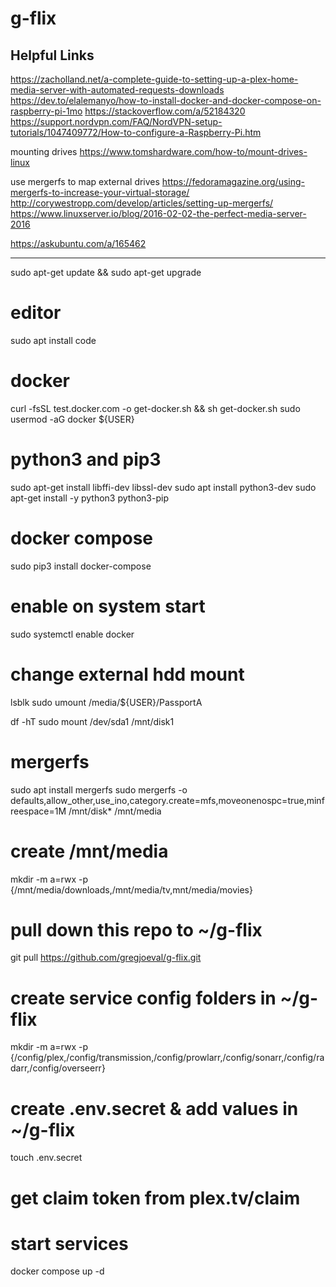 # g-flix

## Helpful Links
https://zacholland.net/a-complete-guide-to-setting-up-a-plex-home-media-server-with-automated-requests-downloads
https://dev.to/elalemanyo/how-to-install-docker-and-docker-compose-on-raspberry-pi-1mo
https://stackoverflow.com/a/52184320
https://support.nordvpn.com/FAQ/NordVPN-setup-tutorials/1047409772/How-to-configure-a-Raspberry-Pi.htm


mounting drives
https://www.tomshardware.com/how-to/mount-drives-linux

use mergerfs to map external drives
https://fedoramagazine.org/using-mergerfs-to-increase-your-virtual-storage/
http://corywestropp.com/develop/articles/setting-up-mergerfs/
https://www.linuxserver.io/blog/2016-02-02-the-perfect-media-server-2016


https://askubuntu.com/a/165462





---
sudo apt-get update && sudo apt-get upgrade

# editor
sudo apt install code

# docker
curl -fsSL test.docker.com -o get-docker.sh && sh get-docker.sh
sudo usermod -aG docker ${USER}

# python3 and pip3
sudo apt-get install libffi-dev libssl-dev
sudo apt install python3-dev
sudo apt-get install -y python3 python3-pip

# docker compose
sudo pip3 install docker-compose
# enable on system start
sudo systemctl enable docker

# change external hdd mount
lsblk
sudo umount /media/${USER}/PassportA

df -hT
sudo mount /dev/sda1 /mnt/disk1

# mergerfs
sudo apt install mergerfs
sudo mergerfs -o defaults,allow_other,use_ino,category.create=mfs,moveonenospc=true,minfreespace=1M /mnt/disk* /mnt/media

# create /mnt/media
mkdir -m a=rwx -p {/mnt/media/downloads,/mnt/media/tv,mnt/media/movies}

# pull down this repo to ~/g-flix
git pull https://github.com/gregjoeval/g-flix.git

# create service config folders in ~/g-flix
mkdir -m a=rwx -p {/config/plex,/config/transmission,/config/prowlarr,/config/sonarr,/config/radarr,/config/overseerr}

# create .env.secret & add values in ~/g-flix
touch .env.secret
# get claim token from plex.tv/claim

# start services
docker compose up -d
